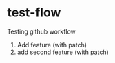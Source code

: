 # test-flow
Testing github workflow

1. Add feature (with patch)
2. add second feature (with patch)
